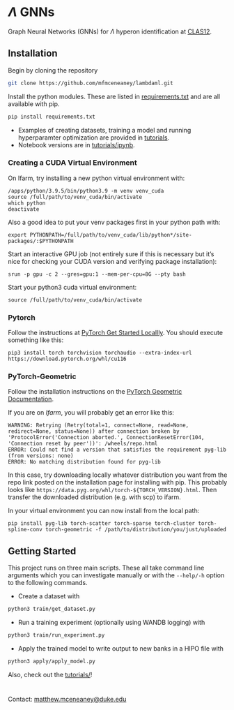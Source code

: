 # $\Lambda$ GNNs

Graph Neural Networks (GNNs) for $\Lambda$ hyperon identification at [CLAS12](https://www.jlab.org/physics/hall-b/clas12).


## Installation

Begin by cloning the repository
```bash
git clone https://github.com/mfmceneaney/lambdaml.git
```
Install the python modules.  These are listed in [requirements.txt](requirements.txt) and are all available with pip.
```bash
pip install requirements.txt
```
* Examples of creating datasets, training a model and running hyperparamter optimization are provided in [tutorials](tutorials/).
* Notebook versions are in [tutorials/ipynb](tutorials/ipynb).

### Creating a CUDA Virtual Environment

On Ifarm, try installing a new python virtual environment with:
```
/apps/python/3.9.5/bin/python3.9 -m venv venv_cuda
source /full/path/to/venv_cuda/bin/activate
which python
deactivate
```

Also a good idea to put your venv packages first in your python path with:
```
export PYTHONPATH=/full/path/to/venv_cuda/lib/python*/site-packages/:$PYTHONPATH
```

Start an interactive GPU job (not entirely sure if this is necessary but it’s nice for checking your CUDA version and verifying package installation):

```
srun -p gpu -c 2 --gres=gpu:1 --mem-per-cpu=8G --pty bash
```

Start your python3 cuda virtual environment:
```
source /full/path/to/venv_cuda/bin/activate
```

### Pytorch

Follow the instructions at [PyTorch Get Started Locallly](https://pytorch.org/get-started/locally/).
You should execute something like this:
```
pip3 install torch torchvision torchaudio --extra-index-url https://download.pytorch.org/whl/cu116
```

### PyTorch-Geometric

Follow the installation instructions on the [PyTorch Geometric Documentation](https://pytorch-geometric.readthedocs.io/en/latest/notes/installation.html).

If you are on *Ifarm*, you will probably get an error like this:
```
WARNING: Retrying (Retry(total=1, connect=None, read=None, redirect=None, status=None)) after connection broken by 'ProtocolError('Connection aborted.', ConnectionResetError(104, 'Connection reset by peer'))': /wheels/repo.html
ERROR: Could not find a version that satisfies the requirement pyg-lib (from versions: none)
ERROR: No matching distribution found for pyg-lib
```
In this case, try downloading locally whatever distribution you want from the repo link posted on the installation page for installing with pip.  This probably looks like `https://data.pyg.org/whl/torch-${TORCH_VERSION}.html`.
Then transfer the downloaded distribution (e.g. with scp) to ifarm.

In your virtual environment you can now install from the local path:
```
pip install pyg-lib torch-scatter torch-sparse torch-cluster torch-spline-conv torch-geometric -f /path/to/distribution/you/just/uploaded
```

## Getting Started
This project runs on three main scripts.  These all take command line arguments which you can investigate manually or with the `--help/-h` option to the following commands.
* Create a dataset with
```bash
python3 train/get_dataset.py
```
* Run a training experiment (optionally using WANDB logging) with
```bash
python3 train/run_experiment.py
```
* Apply the trained model to write output to new banks in a HIPO file with
```bash
python3 apply/apply_model.py
```
Also, check out the [tutorials/](tutorials/)!

#

Contact: matthew.mceneaney@duke.edu
